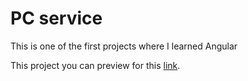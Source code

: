 # PC service

This is one of the first projects where I learned Angular

This project you can preview for this [link](https://serwispc.netlify.app/).
